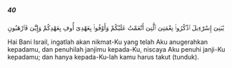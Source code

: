 ##### 40

<span class="ayah">يَٰبَنِىٓ إِسْرَٰٓءِيلَ ٱذْكُرُوا۟ نِعْمَتِىَ ٱلَّتِىٓ أَنْعَمْتُ عَلَيْكُمْ وَأَوْفُوا۟ بِعَهْدِىٓ أُوفِ بِعَهْدِكُمْ وَإِيَّٰىَ فَٱرْهَبُونِ</span>

<span class="ayah_translation">Hai Bani Israil, ingatlah akan nikmat-Ku yang telah Aku anugerahkan kepadamu, dan penuhilah janjimu kepada-Ku, niscaya Aku penuhi janji-Ku kepadamu; dan hanya kepada-Ku-lah kamu harus takut (tunduk).</span>
